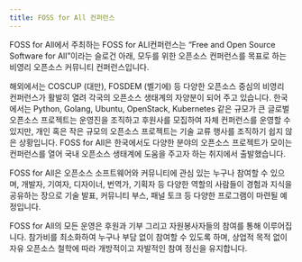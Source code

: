 ```yaml
---
title: FOSS for All 컨퍼런스
---
```


FOSS for All에서 주최하는 FOSS for ALl컨퍼런스는 “Free and Open Source Software for All”이라는 슬로건 아래, 모두를 위한 오픈소스 컨퍼런스를 목표로 하는 비영리 오픈소스 커뮤니티 컨퍼런스입니다.

해외에서는 COSCUP (대만), FOSDEM (벨기에) 등 다양한 오픈소스 중심의 비영리 컨퍼런스가 활발히 열려 각국의 오픈소스 생태계의 자양분이 되어 주고 있습니다. 한국에서는 Python, Golang, Ubuntu, OpenStack, Kubernetes 같은 규모가 큰 글로벌 오픈소스 프로젝트는 운영진을 조직하고 후원사를 모집하여 자체 컨퍼런스를 운영할 수 있지만, 개인 혹은 작은 규모의 오픈소스 프로젝트는 기술 교류 행사를 조직하기 쉽지 않은 상황입니다.  FOSS for All은 한국에서도 다양한 분야의 오픈소스 프로젝트가 모이는 컨퍼런스를 열어 국내 오픈소스 생태계에 도움을 주고자 하는 취지에서 출발했습니다.

FOSS for All은 오픈소스 소프트웨어와 커뮤니티에 관심 있는 누구나 참여할 수 있으며, 개발자, 기여자, 디자이너, 번역가, 기획자 등 다양한 역할의 사람들이 경험과 지식을 공유하는 장으로  기술 발표, 커뮤니티 부스, 패널 토크 등 다양한 프로그램이 마련될 예정입니다.

FOSS for All의 모든 운영은 후원과 기부 그리고 자원봉사자들의 참여를 통해 이루어집니다. 참가비를 최소화하여 누구나 부담 없이 참여할 수 있도록 하며, 상업적 목적 없이 자유 오픈소스 철학에 따라 개방적이고 자발적인 참여 정신을 유지합니다.
